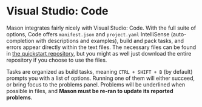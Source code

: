 # Visual Studio: Code

Mason integrates fairly nicely with Visual Studio: Code. With the full suite of options, Code offers `manifest.json` and `project.yaml` IntelliSense (auto-completion with descriptions and examples), build and pack tasks, and errors appear directly within the text files. The necessary files can be found in [the quickstart repository](https://github.com/H3VR-Modding/Mason-Quickstart/tree/main/.vscode), but you might as well just download the entire repository if you choose to use the files.

Tasks are organized as build tasks, meaning `CTRL + SHIFT + B` (by default) prompts you with a list of options. Running one of them will either succeed, or bring focus to the problems panel. Problems will be underlined when possible in files, and **Mason must be re-ran to update its reported problems**.
